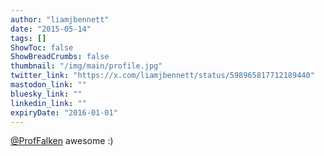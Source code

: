 ```yaml
---
author: "liamjbennett"
date: "2015-05-14"
tags: []
ShowToc: false
ShowBreadCrumbs: false
thumbnail: "/img/main/profile.jpg"
twitter_link: "https://x.com/liamjbennett/status/598965817712189440"
mastodon_link: ""
bluesky_link: ""
linkedin_link: ""
expiryDate: "2016-01-01"
---
```


[@ProfFalken](https://x.com/ProfFalken) awesome :)

